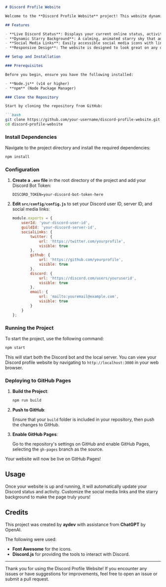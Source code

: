 

```markdown
# Discord Profile Website

Welcome to the **Discord Profile Website** project! This website dynamically displays your Discord profile status, activity, and rich presence details in a visually appealing format. The site also features a customizable starry background and social media links.

## Features

- **Live Discord Status**: Displays your current online status, activity, and rich presence details from your Discord profile.
- **Dynamic Starry Background**: A calming, animated starry sky that adds visual flair to your profile page.
- **Social Media Links**: Easily accessible social media icons with links to your profiles on Twitter, GitHub, Discord, and Email.
- **Responsive Design**: The website is designed to look great on any device, from desktop to mobile.

## Setup and Installation

### Prerequisites

Before you begin, ensure you have the following installed:

- **Node.js** (v14 or higher)
- **npm** (Node Package Manager)

### Clone the Repository

Start by cloning the repository from GitHub:

```bash
git clone https://github.com/your-username/discord-profile-website.git
cd discord-profile-website
```

### Install Dependencies

Navigate to the project directory and install the required dependencies:

```bash
npm install
```

### Configuration

1. **Create a `.env` file** in the root directory of the project and add your Discord Bot Token:

   ```env
   DISCORD_TOKEN=your-discord-bot-token-here
   ```

2. **Edit `src/config/config.js`** to set your Discord user ID, server ID, and social media links:

   ```javascript
   module.exports = {
       userId: 'your-discord-user-id',
       guildId: 'your-discord-server-id',
       socialLinks: {
           twitter: {
               url: 'https://twitter.com/yourprofile',
               visible: true
           },
           github: {
               url: 'https://github.com/yourprofile',
               visible: true
           },
           discord: {
               url: 'https://discord.com/users/youruserid',
               visible: true
           },
           email: {
               url: 'mailto:youremail@example.com',
               visible: true
           }
       }
   };
   ```

### Running the Project

To start the project, use the following command:

```bash
npm start
```

This will start both the Discord bot and the local server. You can view your Discord profile website by navigating to `http://localhost:3000` in your web browser.

### Deploying to GitHub Pages

1. **Build the Project**:

   ```bash
   npm run build
   ```

2. **Push to GitHub**:

   Ensure that your `build` folder is included in your repository, then push the changes to GitHub.

3. **Enable GitHub Pages**:

   Go to the repository's settings on GitHub and enable GitHub Pages, selecting the `gh-pages` branch as the source.

Your website will now be live on GitHub Pages!

## Usage

Once your website is up and running, it will automatically update your Discord status and activity. Customize the social media links and the starry background to make the page truly yours!

## Credits

This project was created by **aydev** with assistance from **ChatGPT** by OpenAI.

The following were used:

- **Font Awesome** for the icons.
- **Discord.js** for providing the tools to interact with Discord.


---

Thank you for using the Discord Profile Website! If you encounter any issues or have suggestions for improvements, feel free to open an issue or submit a pull request.
```
